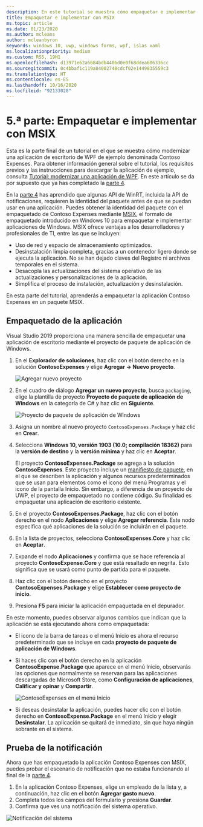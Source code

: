 ```yaml
---
description: En este tutorial se muestra cómo empaquetar e implementar la aplicación mediante MSIX.
title: Empaquetar e implementar con MSIX
ms.topic: article
ms.date: 01/23/2020
ms.author: mcleans
author: mcleanbyron
keywords: windows 10, uwp, windows forms, wpf, islas xaml
ms.localizationpriority: medium
ms.custom: RS5, 19H1
ms.openlocfilehash: d13971e62a6684bdb440bd0e0f68ddea606336cc
ms.sourcegitcommit: 0c4bbaf1c119a84002748cdcf02e1449835559c3
ms.translationtype: HT
ms.contentlocale: es-ES
ms.lasthandoff: 10/16/2020
ms.locfileid: "92133028"
---
```

# <a name="part-5-package-and-deploy-with-msix"></a>5\.ª parte: Empaquetar e implementar con MSIX

Esta es la parte final de un tutorial en el que se muestra cómo modernizar una aplicación de escritorio de WPF de ejemplo denominada Contoso Expenses. Para obtener información general sobre el tutorial, los requisitos previos y las instrucciones para descargar la aplicación de ejemplo, consulta [Tutorial: modernizar una aplicación de WPF](modernize-wpf-tutorial.md). En este artículo se da por supuesto que ya has completado la [parte 4](modernize-wpf-tutorial-4.md).

En la [parte 4](modernize-wpf-tutorial-4.md) has aprendido que algunas API de WinRT, incluida la API de notificaciones, requieren la identidad del paquete antes de que se puedan usar en una aplicación. Puedes obtener la identidad del paquete con el empaquetado de Contoso Expenses mediante [MSIX](/windows/msix), el formato de empaquetado introducido en Windows 10 para empaquetar e implementar aplicaciones de Windows. MSIX ofrece ventajas a los desarrolladores y profesionales de TI, entre las que se incluyen:

- Uso de red y espacio de almacenamiento optimizados.
- Desinstalación limpia completa, gracias a un contenedor ligero donde se ejecuta la aplicación. No se han dejado claves del Registro ni archivos temporales en el sistema.
- Desacopla las actualizaciones del sistema operativo de las actualizaciones y personalizaciones de la aplicación.
- Simplifica el proceso de instalación, actualización y desinstalación.

En esta parte del tutorial, aprenderás a empaquetar la aplicación Contoso Expenses en un paquete MSIX.

## <a name="package-the-application"></a>Empaquetado de la aplicación

Visual Studio 2019 proporciona una manera sencilla de empaquetar una aplicación de escritorio mediante el proyecto de paquete de aplicación de Windows. 

1. En el **Explorador de soluciones**, haz clic con el botón derecho en la solución **ContosoExpenses** y elige **Agregar -> Nuevo proyecto**.

    ![Agregar nuevo proyecto](images/wpf-modernize-tutorial/AddNewProject.png)

3. En el cuadro de diálogo **Agregar un nuevo proyecto**, busca `packaging`, elige la plantilla de proyecto **Proyecto de paquete de aplicación de Windows** en la categoría de C# y haz clic en **Siguiente**.

    ![Proyecto de paquete de aplicación de Windows](images/wpf-modernize-tutorial/WAP.png)

4. Asigna un nombre al nuevo proyecto `ContosoExpenses.Package` y haz clic en **Crear**.

5. Selecciona **Windows 10, versión 1903 (10.0; compilación 18362)** para la **versión de destino** y la **versión mínima** y haz clic en **Aceptar**.

    El proyecto **ContosoExpenses.Package** se agrega a la solución **ContosoExpenses**. Este proyecto incluye un [manifiesto de paquete](/uwp/schemas/appxpackage/uapmanifestschema/schema-root), en el que se describen la aplicación y algunos recursos predeterminados que se usan para elementos como el icono del menú Programas y el icono de la pantalla Inicio. Sin embargo, a diferencia de un proyecto de UWP, el proyecto de empaquetado no contiene código. Su finalidad es empaquetar una aplicación de escritorio existente.

6. En el proyecto **ContosoExpenses.Package**, haz clic con el botón derecho en el nodo **Aplicaciones** y elige **Agregar referencia**. Este nodo especifica qué aplicaciones de la solución se incluirán en el paquete.

6. En la lista de proyectos, selecciona **ContosoExpenses.Core** y haz clic en **Aceptar**.

7. Expande el nodo **Aplicaciones** y confirma que se hace referencia al proyecto **ContosoExpense.Core** y que está resaltado en negrita. Esto significa que se usará como punto de partida para el paquete.

8. Haz clic con el botón derecho en el proyecto **ContosoExpenses.Package** y elige **Establecer como proyecto de inicio**.

9. Presiona **F5** para iniciar la aplicación empaquetada en el depurador.

En este momento, puedes observar algunos cambios que indican que la aplicación se está ejecutando ahora como empaquetada:

- El icono de la barra de tareas o el menú Inicio es ahora el recurso predeterminado que se incluye en cada **proyecto de paquete de aplicación de Windows**.
- Si haces clic con el botón derecho en la aplicación **ContosoExpense.Package** que aparece en el menú Inicio, observarás las opciones que normalmente se reservan para las aplicaciones descargadas de Microsoft Store, como **Configuración de aplicaciones**, **Calificar y opinar** y **Compartir**.

    ![ContosoExpenses en el menú Inicio](images/wpf-modernize-tutorial/StartMenu.png)

- Si deseas desinstalar la aplicación, puedes hacer clic con el botón derecho en **ContosoExpense.Package** en el menú Inicio y elegir **Desinstalar**. La aplicación se quitará de inmediato, sin que haya ningún sobrante en el sistema.

## <a name="test-the-notification"></a>Prueba de la notificación

Ahora que has empaquetado la aplicación Contoso Expenses con MSIX, puedes probar el escenario de notificación que no estaba funcionando al final de la [parte 4](modernize-wpf-tutorial-4.md).

1. En la aplicación Contoso Expenses, elige un empleado de la lista y, a continuación, haz clic en el botón **Agregar gasto nuevo**.
2. Completa todos los campos del formulario y presiona **Guardar**.
3. Confirma que ves una notificación del sistema operativo.

![Notificación del sistema](images/wpf-modernize-tutorial/ToastNotification.png)